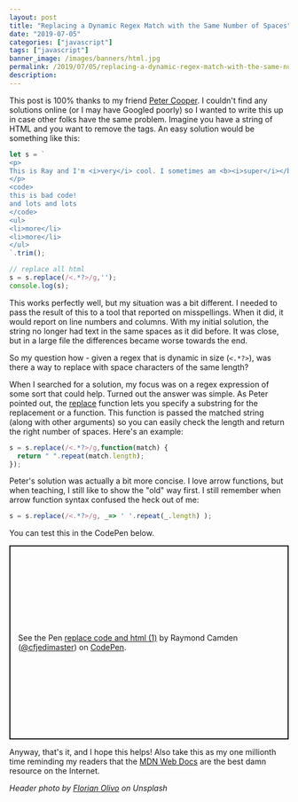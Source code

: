 ```yaml
---
layout: post
title: "Replacing a Dynamic Regex Match with the Same Number of Spaces"
date: "2019-07-05"
categories: ["javascript"]
tags: ["javascript"]
banner_image: /images/banners/html.jpg
permalink: /2019/07/05/replacing-a-dynamic-regex-match-with-the-same-number-of-spaces
description: 
---
```


This post is 100% thanks to my friend [Peter Cooper](https://twitter.com/peterc). I couldn't find any solutions online (or I may have Googled poorly) so I wanted to write this up in case other folks have the same problem. Imagine you have a string of HTML and you want to remove the tags. An easy solution would be something like this:

```js
let s = `
<p>
This is Ray and I'm <i>very</i> cool. I sometimes am <b><i>super</i></b> cool!
</p>
<code>
this is bad code!
and lots and lots
</code>
<ul>
<li>more</li>
<li>more</li>
</ul>
`.trim();

// replace all html
s = s.replace(/<.*?>/g,'');
console.log(s);
```

This works perfectly well, but my situation was a bit different. I needed to pass the result of this to a tool that reported on misspellings. When it did, it would report on line numbers and columns. With my initial solution, the string no longer had text in the same spaces as it did before. It was close, but in a large file the differences became worse towards the end.

So my question how - given a regex that is dynamic in size (`<.*?>`), was there a way to replace with space characters of the same length? 

When I searched for a solution, my focus was on a regex expression of some sort that could help. Turned out the answer was simple. As Peter pointed out, the [replace](https://developer.mozilla.org/en-US/docs/Web/JavaScript/Reference/Global_Objects/String/replace#Specifying_a_function_as_a_parameter) function lets you specify a substring for the replacement or a function. This function is passed the matched string (along with other arguments) so you can easily check the length and return the right number of spaces. Here's an example:

```js
s = s.replace(/<.*?>/g,function(match) {
  return " ".repeat(match.length);
});
```

Peter's solution was actually a bit more concise. I love arrow functions, but when teaching, I still like to show the "old" way first. I still remember when arrow function syntax confused the heck out of me:

```js
s = s.replace(/<.*?>/g, _=> ' '.repeat(_.length) );
```

You can test this in the CodePen below. 

<p class="codepen" data-height="355" data-theme-id="0" data-default-tab="js,result" data-user="cfjedimaster" data-slug-hash="mZGEVo" style="height: 350px; box-sizing: border-box; display: flex; align-items: center; justify-content: center; border: 2px solid; margin: 1em 0; padding: 1em;" data-pen-title="replace code and html (1)">
  <span>See the Pen <a href="https://codepen.io/cfjedimaster/pen/mZGEVo/">
  replace code and html (1)</a> by Raymond Camden (<a href="https://codepen.io/cfjedimaster">@cfjedimaster</a>)
  on <a href="https://codepen.io">CodePen</a>.</span>
</p>
<script async src="https://static.codepen.io/assets/embed/ei.js"></script>

Anyway, that's it, and I hope this helps! Also take this as my one millionth time reminding my readers that the [MDN Web Docs](https://developer.mozilla.org/en-US/) are the best damn resource on the Internet.

<i>Header photo by <a href="https://unsplash.com/@rxspawn?utm_source=unsplash&utm_medium=referral&utm_content=creditCopyText">Florian Olivo</a> on Unsplash</i>